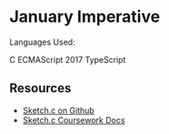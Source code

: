 # January Imperative

Languages Used:

C
ECMAScript 2017
TypeScript

## Resources

* [Sketch.c on Github](https://github.com/raigasm/Sketch.c)
* [Sketch.c Coursework Docs](https://csijh.gitlab.io/COMS10008/cw/sketch/)

